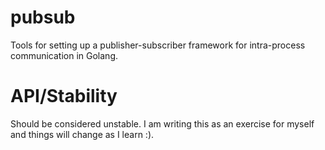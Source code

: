 # pubsub

Tools for setting up a publisher-subscriber framework for intra-process communication in Golang. 

# API/Stability

Should be considered unstable. I am writing this as an exercise for myself and things will change as I learn :).
